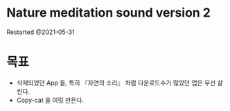 Nature meditation sound version 2
=================================
Restarted @2021-05-31

# 목표
* 삭제되었던 App 들, 특히 『자연의 소리』 처럼 다운로드수가 많았던 앱은 우선 살린다.
* Copy-cat 을 여럿 만든다. 

